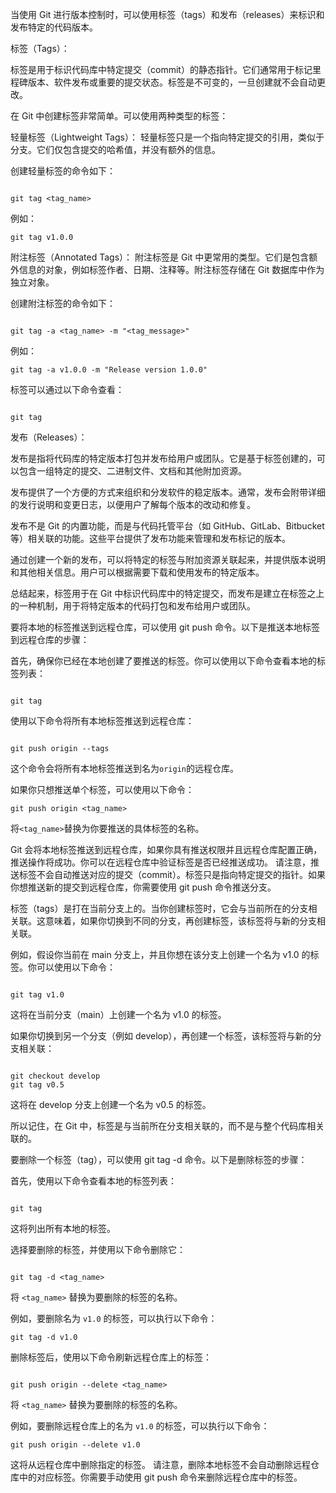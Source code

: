当使用 Git 进行版本控制时，可以使用标签（tags）和发布（releases）来标识和发布特定的代码版本。

标签（Tags）：

标签是用于标识代码库中特定提交（commit）的静态指针。它们通常用于标记里程碑版本、软件发布或重要的提交状态。标签是不可变的，一旦创建就不会自动更改。

在 Git 中创建标签非常简单。可以使用两种类型的标签：

轻量标签（Lightweight Tags）： 轻量标签只是一个指向特定提交的引用，类似于分支。它们仅包含提交的哈希值，并没有额外的信息。

创建轻量标签的命令如下：

```shell

git tag <tag_name>

```

例如：

```shell
git tag v1.0.0
```

附注标签（Annotated Tags）： 附注标签是 Git 中更常用的类型。它们是包含额外信息的对象，例如标签作者、日期、注释等。附注标签存储在 Git 数据库中作为独立对象。

创建附注标签的命令如下：

```shell

git tag -a <tag_name> -m "<tag_message>"

```

例如：

```shell
git tag -a v1.0.0 -m "Release version 1.0.0"
```

标签可以通过以下命令查看：

```shell

git tag

```

发布（Releases）：

发布是指将代码库的特定版本打包并发布给用户或团队。它是基于标签创建的，可以包含一组特定的提交、二进制文件、文档和其他附加资源。

发布提供了一个方便的方式来组织和分发软件的稳定版本。通常，发布会附带详细的发行说明和变更日志，以便用户了解每个版本的改动和修复。

发布不是 Git 的内置功能，而是与代码托管平台（如 GitHub、GitLab、Bitbucket 等）相关联的功能。这些平台提供了发布功能来管理和发布标记的版本。

通过创建一个新的发布，可以将特定的标签与附加资源关联起来，并提供版本说明和其他相关信息。用户可以根据需要下载和使用发布的特定版本。

总结起来，标签用于在 Git 中标识代码库中的特定提交，而发布是建立在标签之上的一种机制，用于将特定版本的代码打包和发布给用户或团队。

要将本地的标签推送到远程仓库，可以使用 git push 命令。以下是推送本地标签到远程仓库的步骤：

首先，确保你已经在本地创建了要推送的标签。你可以使用以下命令查看本地的标签列表：

```shell

git tag

```

使用以下命令将所有本地标签推送到远程仓库：

```shell

git push origin --tags
```

这个命令会将所有本地标签推送到名为`origin`的远程仓库。

如果你只想推送单个标签，可以使用以下命令：

```shell
git push origin <tag_name>
```

将`<tag_name>`替换为你要推送的具体标签的名称。

Git 会将本地标签推送到远程仓库，如果你具有推送权限并且远程仓库配置正确，推送操作将成功。你可以在远程仓库中验证标签是否已经推送成功。
请注意，推送标签不会自动推送对应的提交（commit）。标签只是指向特定提交的指针。如果你想推送新的提交到远程仓库，你需要使用 git push 命令推送分支。

标签（tags）是打在当前分支上的。当你创建标签时，它会与当前所在的分支相关联。这意味着，如果你切换到不同的分支，再创建标签，该标签将与新的分支相关联。

例如，假设你当前在 main 分支上，并且你想在该分支上创建一个名为 v1.0 的标签。你可以使用以下命令：

```shell

git tag v1.0

```

这将在当前分支（main）上创建一个名为 v1.0 的标签。

如果你切换到另一个分支（例如 develop），再创建一个标签，该标签将与新的分支相关联：

```shell

git checkout develop
git tag v0.5

```

这将在 develop 分支上创建一个名为 v0.5 的标签。

所以记住，在 Git 中，标签是与当前所在分支相关联的，而不是与整个代码库相关联的。

要删除一个标签（tag），可以使用 git tag -d 命令。以下是删除标签的步骤：

首先，使用以下命令查看本地的标签列表：

```shell

git tag

```

这将列出所有本地的标签。

选择要删除的标签，并使用以下命令删除它：

```shell

git tag -d <tag_name>
```

将 `<tag_name>` 替换为要删除的标签的名称。

例如，要删除名为 `v1.0` 的标签，可以执行以下命令：

```shell
git tag -d v1.0
```

删除标签后，使用以下命令刷新远程仓库上的标签：

```shell

git push origin --delete <tag_name>

```

将 `<tag_name>` 替换为要删除的标签的名称。

例如，要删除远程仓库上的名为 `v1.0` 的标签，可以执行以下命令：

```shell
git push origin --delete v1.0
```

这将从远程仓库中删除指定的标签。
请注意，删除本地标签不会自动删除远程仓库中的对应标签。你需要手动使用 git push 命令来删除远程仓库中的标签。
